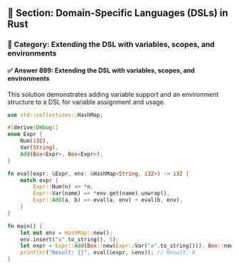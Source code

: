 ## 📘 Section: Domain-Specific Languages (DSLs) in Rust
### 🔹 Category: Extending the DSL with variables, scopes, and environments
#### ✅ Answer 899: Extending the DSL with variables, scopes, and environments

This solution demonstrates adding variable support and an environment structure to a DSL for variable assignment and usage.

```rust
use std::collections::HashMap;

#[derive(Debug)]
enum Expr {
    Num(i32),
    Var(String),
    Add(Box<Expr>, Box<Expr>),
}

fn eval(expr: &Expr, env: &HashMap<String, i32>) -> i32 {
    match expr {
        Expr::Num(n) => *n,
        Expr::Var(name) => *env.get(name).unwrap(),
        Expr::Add(a, b) => eval(a, env) + eval(b, env),
    }
}

fn main() {
    let mut env = HashMap::new();
    env.insert("x".to_string(), 5);
    let expr = Expr::Add(Box::new(Expr::Var("x".to_string())), Box::new(Expr::Num(3)));
    println!("Result: {}", eval(&expr, &env)); // Result: 8
}
```
